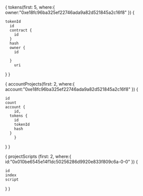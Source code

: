 {
 tokens(first: 5,  where:{
  	owner:"0xe18fc96ba325ef22746ada9a82d521845a2c16f8"
}) {
   
    tokenId 
      id
      contract {
        id
      }
      hash
      owner {
        id
        
      }
  		uri
   
  }
}

{
 accountProjects(first: 2,  where:{
  	account:"0xe18fc96ba325ef22746ada9a82d521845a2c16f8"
}) {
   
    id
  	count
    account {
   		id,
      tokens {
        id 
        tokenId
        hash
      }
		}
  	
   
  }
}
  

  {
 projectScripts (first: 2,  where:{
  	id:"0x010be6545e14f1dc50256286d9920e833f809c6a-0-0"
}) {
   
    id
  	index
  	script
  	
   
  }
}
  